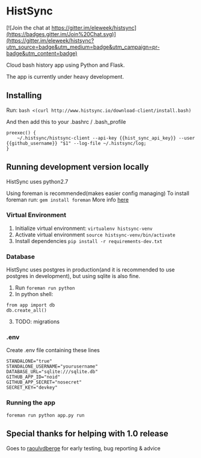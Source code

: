 # HistSync

[![Join the chat at https://gitter.im/eleweek/histsync](https://badges.gitter.im/Join%20Chat.svg)](https://gitter.im/eleweek/histsync?utm_source=badge&utm_medium=badge&utm_campaign=pr-badge&utm_content=badge)

Cloud bash history app using Python and Flask.

The app is currently under heavy development.

## Installing

Run: 
```bash <(curl http://www.histsync.io/download-client/install.bash)```

And then add this to your .bashrc / .bash_profile

```
preexec() {
    ~/.histsync/histsync-client --api-key {{hist_sync_api_key}} --user {{github_username}} "$1" --log-file ~/.histsync/log;
}
``` 

## Running development version locally

HistSync uses python2.7

Using foreman is recommended(makes easier config managing)
To install foreman run: ```gem install foreman``` 
More info [here](https://github.com/ddollar/foreman)

### Virtual Environment

1. Initialize virtual environment: ```virtualenv histsync-venv```
2. Activate virtual environment ```source histsync-venv/bin/activate```
3. Install dependencies ```pip install -r requirements-dev.txt```

### Database

HistSync uses postgres in production(and it is recommended to use postgres in development), but using sqlite is also fine.

1. Run ```foreman run python```
2. In python shell: 
```
from app import db
db.create_all()
```
3. TODO: migrations

### .env 

Create .env file containing these lines

```
STANDALONE="true"
STANDALONE_USERNAME="yourusername"
DATABASE_URL="sqlite:///sqlite.db"
GITHUB_APP_ID="noid"
GITHUB_APP_SECRET="nosecret"
SECRET_KEY="devkey"
```

### Running the app

```foreman run python app.py run```

## Special thanks for helping with 1.0 release

Goes to [raoulvdberge](https://github.com/raoulvdberge) for early testing, bug reporting & advice
